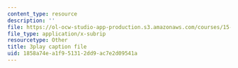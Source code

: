 ```yaml
---
content_type: resource
description: ''
file: https://ol-ocw-studio-app-production.s3.amazonaws.com/courses/15-071-the-analytics-edge-spring-2017/1858a74ea1f951312dd9ac7e2d09541a_X_reyHNRYws.srt
file_type: application/x-subrip
resourcetype: Other
title: 3play caption file
uid: 1858a74e-a1f9-5131-2dd9-ac7e2d09541a
---
```


